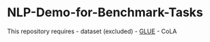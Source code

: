 # NLP-Demo-for-Benchmark-Tasks

This repository requires
    - dataset (excluded)
        - [GLUE](https://gluebenchmark.com/tasks)
            - CoLA